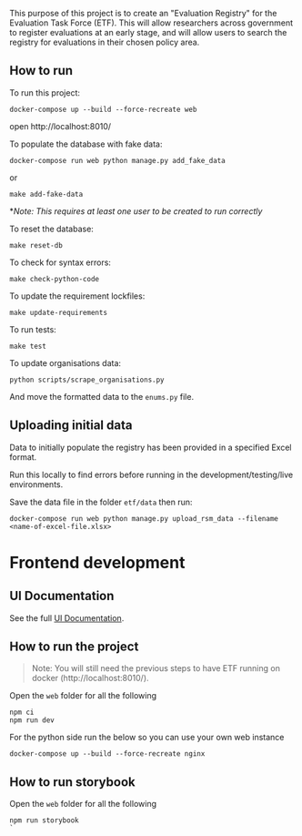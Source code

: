 This purpose of this project is to create an "Evaluation Registry" for the Evaluation Task Force (ETF). This will allow researchers across government to register evaluations at an early stage, and will allow users to search the registry for evaluations in their chosen policy area.

## How to run

To run this project:

    docker-compose up --build --force-recreate web

open http://localhost:8010/

To populate the database with fake data:

    docker-compose run web python manage.py add_fake_data

or

    make add-fake-data

\*_Note: This requires at least one user to be created to run correctly_

To reset the database:

    make reset-db

To check for syntax errors:

    make check-python-code

To update the requirement lockfiles:

    make update-requirements

To run tests:

    make test

To update organisations data:

    python scripts/scrape_organisations.py

And move the formatted data to the `enums.py` file.

## Uploading initial data

Data to initially populate the registry has been provided in a specified Excel format.

Run this locally to find errors before running in the development/testing/live environments.

Save the data file in the folder `etf/data` then run:

```
docker-compose run web python manage.py upload_rsm_data --filename <name-of-excel-file.xlsx>
```

# Frontend development

## UI Documentation

See the full [UI Documentation](https://i-dot-ai.github.io/etf/).

## How to run the project

> Note: You will still need the previous steps to have ETF running on docker (http://localhost:8010/).

Open the `web` folder for all the following

```
npm ci
npm run dev
```

For the python side run the below so you can use your own web instance
```
docker-compose up --build --force-recreate nginx
```

## How to run storybook

Open the `web` folder for all the following

```
npm run storybook
`
